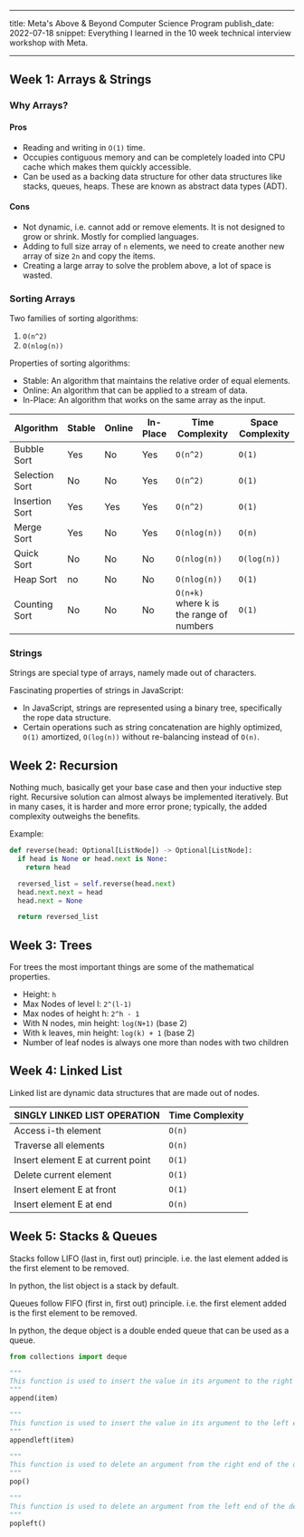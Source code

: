 <!-- deno-fmt-ignore-file -->

---

title: Meta's Above & Beyond Computer Science Program
publish_date: 2022-07-18
snippet: Everything I learned in the 10 week technical interview workshop with Meta.

---

## Week 1: Arrays & Strings

### Why Arrays?

#### Pros

- Reading and writing in `O(1)` time.
- Occupies contiguous memory and can be completely loaded into CPU cache which makes them quickly accessible.
- Can be used as a backing data structure for other data structures like stacks, queues, heaps. These are known as abstract data types (ADT).

#### Cons

- Not dynamic, i.e. cannot add or remove elements. It is not designed to grow or shrink. Mostly for complied languages.
- Adding to full size array of `n` elements, we need to create another new array of size `2n` and copy the items.
- Creating a large array to solve the problem above, a lot of space is wasted.

### Sorting Arrays

Two families of sorting algorithms:

1. `O(n^2)`
1. `O(nlog(n))`

Properties of sorting algorithms:

- Stable: An algorithm that maintains the relative order of equal elements.
- Online: An algorithm that can be applied to a stream of data.
- In-Place: An algorithm that works on the same array as the input.

| Algorithm      | Stable | Online | In-Place | Time Complexity                          | Space Complexity |
| -------------- | ------ | ------ | -------- | ---------------------------------------- | ---------------- |
| Bubble Sort    | Yes    | No     | Yes      | `O(n^2)`                                 | `O(1)`           |
| Selection Sort | No     | No     | Yes      | `O(n^2)`                                 | `O(1)`           |
| Insertion Sort | Yes    | Yes    | Yes      | `O(n^2)`                                 | `O(1)`           |
| Merge Sort     | Yes    | No     | Yes      | `O(nlog(n))`                             | `O(n)`           |
| Quick Sort     | No     | No     | No       | `O(nlog(n))`                             | `O(log(n))`      |
| Heap Sort      | no     | No     | No       | `O(nlog(n))`                             | `O(1)`           |
| Counting Sort  | No     | No     | No       | `O(n+k)` where k is the range of numbers | `O(1)`           |

### Strings

Strings are special type of arrays, namely made out of characters.

Fascinating properties of strings in JavaScript:

- In JavaScript, strings are represented using a binary tree, specifically the rope data structure.
- Certain operations such as string concatenation are highly optimized, `O(1)` amortized, `O(log(n))` without re-balancing instead of `O(n)`.

## Week 2: Recursion

Nothing much, basically get your base case and then your inductive step right. Recursive solution can almost always be implemented iteratively. But in many cases, it is harder and more error prone; typically, the added complexity outweighs the benefits.

Example:

```python
def reverse(head: Optional[ListNode]) -> Optional[ListNode]:
  if head is None or head.next is None:
    return head

  reversed_list = self.reverse(head.next)
  head.next.next = head
  head.next = None

  return reversed_list
```

## Week 3: Trees

For trees the most important things are some of the mathematical properties.

- Height: `h`
- Max Nodes of level l: `2^(l-1)`
- Max nodes of height h: `2^h - 1`
- With N nodes, min height: `log(N+1)` (base 2)
- With k leaves, min height: `log(k) + 1` (base 2)
- Number of leaf nodes is always one more than nodes with two children

## Week 4: Linked List

Linked list are dynamic data structures that are made out of nodes.

| SINGLY LINKED LIST OPERATION      | Time Complexity |
| --------------------------------- | --------------- |
| Access i-th element               | `O(n)`          |
| Traverse all elements             | `O(n)`          |
| Insert element E at current point | `O(1)`          |
| Delete current element            | `O(1)`          |
| Insert element E at front         | `O(1)`          |
| Insert element E at end           | `O(n)`          |

## Week 5: Stacks & Queues

Stacks follow LIFO (last in, first out) principle. i.e. the last element added is the first element to be removed.

In python, the list object is a stack by default.

Queues follow FIFO (first in, first out) principle. i.e. the first element added is the first element to be removed.

In python, the deque object is a double ended queue that can be used as a queue.

```python
from collections import deque

"""
This function is used to insert the value in its argument to the right end of the deque.
"""
append(item)

"""
This function is used to insert the value in its argument to the left end of the deque.
"""
appendleft(item)

"""
This function is used to delete an argument from the right end of the deque.
"""
pop()

"""
This function is used to delete an argument from the left end of the deque.
"""
popleft()
```
